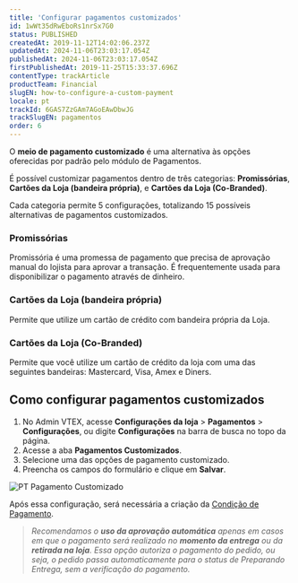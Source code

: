 ```yaml
---
title: 'Configurar pagamentos customizados'
id: 1wWt35dRwEboRs1nrSx7G0
status: PUBLISHED
createdAt: 2019-11-12T14:02:06.237Z
updatedAt: 2024-11-06T23:03:17.054Z
publishedAt: 2024-11-06T23:03:17.054Z
firstPublishedAt: 2019-11-25T15:33:37.696Z
contentType: trackArticle
productTeam: Financial
slugEN: how-to-configure-a-custom-payment
locale: pt
trackId: 6GAS7ZzGAm7AGoEAwDbwJG
trackSlugEN: pagamentos
order: 6
---
```


O **meio de pagamento customizado** é uma alternativa às opções oferecidas por padrão pelo módulo de Pagamentos. 

É possível customizar pagamentos dentro de três categorias: **Promissórias**, **Cartões da Loja (bandeira própria)**, e **Cartões da Loja (Co-Branded)**. 

Cada categoria permite 5 configurações, totalizando 15 possíveis alternativas de pagamentos customizados. 

### Promissórias
Promissória é uma promessa de pagamento que precisa de aprovação manual do lojista para aprovar a transação. É frequentemente usada para disponibilizar o pagamento através de dinheiro.  

### Cartões da Loja (bandeira própria)
Permite que utilize um cartão de crédito com bandeira própria da Loja.  

### Cartões da Loja (Co-Branded)
Permite que você utilize um cartão de crédito da loja com uma das seguintes bandeiras: Mastercard, Visa, Amex e Diners.  

## Como configurar pagamentos customizados

1.  No Admin VTEX, acesse **Configurações da loja** > **Pagamentos** > **Configurações**, ou digite **Configurações** na barra de busca no topo da página.  
2.  Acesse a aba **Pagamentos Customizados**.  
3.  Selecione uma das opções de pagamento customizado.  
4.  Preencha os campos do formulário e clique em  **Salvar**.

![PT Pagamento Customizado](https://cdn.statically.io/gh/vtexdocs/help-center-content/refs/heads/main/docs/pt/tracks/m%C3%B3dulos-vtex-primeiros-passos/pagamentos/configurar-pagamentos-customizados_1.gif)

Após essa configuração, será necessária a criação da [Condição de Pagamento](/pt/tutorial/condicoes-de-pagamento/).  

> _Recomendamos o **uso da aprovação automática** apenas em casos em que o pagamento será realizado no **momento da entrega** ou da **retirada na loja**. Essa opção autoriza o pagamento do pedido, ou seja, o pedido passa automaticamente para o status de Preparando Entrega, sem a verificação do pagamento._
